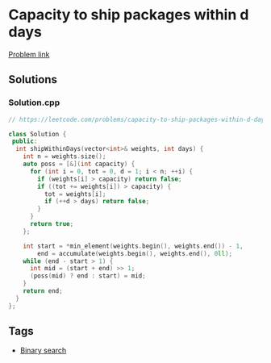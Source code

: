 # Capacity to ship packages within d days

[Problem link](https://leetcode.com/problems/capacity-to-ship-packages-within-d-days/)

## Solutions


### Solution.cpp
```cpp
// https://leetcode.com/problems/capacity-to-ship-packages-within-d-days/

class Solution {
 public:
  int shipWithinDays(vector<int>& weights, int days) {
    int n = weights.size();
    auto poss = [&](int capacity) {
      for (int i = 0, tot = 0, d = 1; i < n; ++i) {
        if (weights[i] > capacity) return false;
        if ((tot += weights[i]) > capacity) {
          tot = weights[i];
          if (++d > days) return false;
        }
      }
      return true;
    };

    int start = *min_element(weights.begin(), weights.end()) - 1,
        end = accumulate(weights.begin(), weights.end(), 0ll);
    while (end - start > 1) {
      int mid = (start + end) >> 1;
      (poss(mid) ? end : start) = mid;
    }
    return end;
  }
};
```
## Tags

* [Binary search](/README.md#Binary_search)
